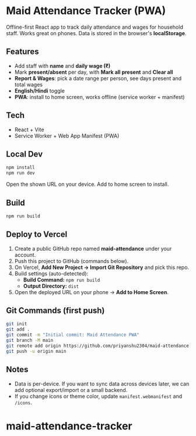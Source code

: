 
# Maid Attendance Tracker (PWA)

Offline-first React app to track daily attendance and wages for household staff. Works great on phones. Data is stored in the browser's **localStorage**.

## Features
- Add staff with **name** and **daily wage (₹)**
- Mark **present/absent** per day, with **Mark all present** and **Clear all**
- **Report & Wages**: pick a date range per person, see days present and total wages
- **English/Hindi** toggle
- **PWA**: install to home screen, works offline (service worker + manifest)

## Tech
- React + Vite
- Service Worker + Web App Manifest (PWA)

## Local Dev
```bash
npm install
npm run dev
```
Open the shown URL on your device. Add to home screen to install.

## Build
```bash
npm run build
```

## Deploy to Vercel
1. Create a public GitHub repo named **maid-attendance** under your account.
2. Push this project to GitHub (commands below).
3. On Vercel, **Add New Project → Import Git Repository** and pick this repo.
4. Build settings (auto-detected):
   - **Build Command:** `npm run build`
   - **Output Directory:** `dist`
5. Open the deployed URL on your phone → **Add to Home Screen**.

## Git Commands (first push)
```bash
git init
git add .
git commit -m "Initial commit: Maid Attendance PWA"
git branch -M main
git remote add origin https://github.com/priyanshu2304/maid-attendance.git
git push -u origin main
```

## Notes
- Data is per-device. If you want to sync data across devices later, we can add optional export/import or a small backend.
- If you change icons or theme color, update `manifest.webmanifest` and `/icons`.
# maid-attendance-tracker
